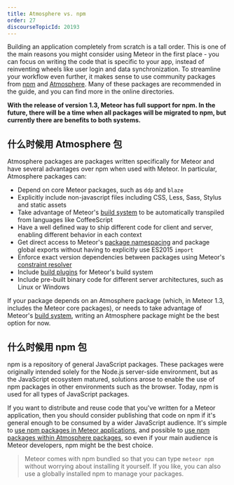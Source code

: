 ```yaml
---
title: Atmosphere vs. npm
order: 27
discourseTopicId: 20193
---
```


Building an application completely from scratch is a tall order. This is one of the main reasons you might consider using Meteor in the first place - you can focus on writing the code that is specific to your app, instead of reinventing wheels like user login and data synchronization. To streamline your workflow even further, it makes sense to use community packages from [npm](https://www.npmjs.com) and [Atmosphere](https://atmospherejs.com). Many of these packages are recommended in the guide, and you can find more in the online directories.

**With the release of version 1.3, Meteor has full support for npm. In the future, there will be a time when all packages will be migrated to npm, but currently there are benefits to both systems.**

<h2 id="when-atmosphere">什么时候用 Atmosphere 包</h2>

Atmosphere packages are packages written specifically for Meteor and have several advantages over npm when used with Meteor. In particular, Atmosphere packages can:

- Depend on core Meteor packages, such as `ddp` and `blaze`
- Explicitly include non-javascript files including CSS, Less, Sass, Stylus and static assets
- Take advantage of Meteor's [build system](build-tool.html) to be automatically transpiled from languages like CoffeeScript
- Have a well defined way to ship different code for client and server, enabling different behavior in each context
- Get direct access to Meteor's [package namespacing](using-atmosphere-packages.md#package-namespacing) and package global exports without having to explicitly use ES2015 `import`
- Enforce exact version dependencies between packages using Meteor's [constraint resolver](writing-atmosphere-packages.md#version-constraints)
- Include [build plugins](build-tool.html#compiles-with-build-plugins) for Meteor's build system
- Include pre-built binary code for different server architectures, such as Linux or Windows

If your package depends on an Atmosphere package (which, in Meteor 1.3, includes the Meteor core packages), or needs to take advantage of Meteor's [build system](build-tool.html), writing an Atmosphere package might be the best option for now.

<h2 id="when-npm">什么时候用 npm 包</h2>

npm is a repository of general JavaScript packages. These packages were originally intended solely for the Node.js server-side environment, but as the JavaScript ecosystem matured, solutions arose to enable the use of npm packages in other environments such as the browser. Today, npm is used for all types of JavaScript packages.

If you want to distribute and reuse code that you've written for a Meteor application, then you should consider publishing that code on npm if it's general enough to be consumed by a wider JavaScript audience. It's simple to [use npm packages in Meteor applications](using-npm-packages.html#using-npm), and possible to [use npm packages within Atmosphere packages](writing-atmosphere-packages.html#npm-dependencies), so even if your main audience is Meteor developers, npm might be the best choice.

> Meteor comes with npm bundled so that you can type `meteor npm` without worrying about installing it yourself. If you like, you can also use a globally installed npm to manage your packages.
